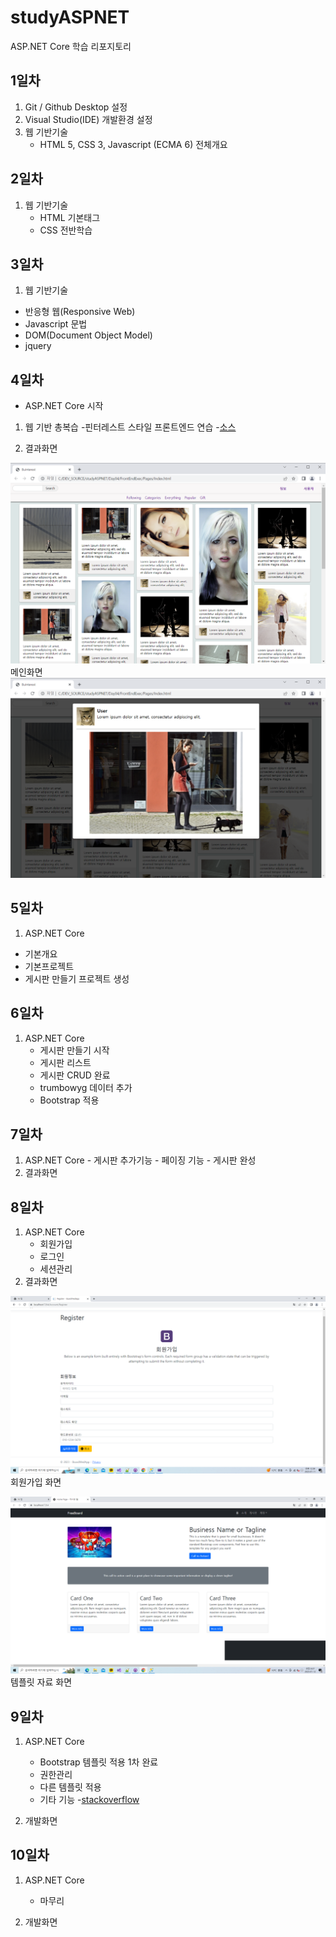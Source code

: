 # studyASPNET
ASP.NET Core 학습 리포지토리

## 1일차
1. Git / Github Desktop 설정
2. Visual Studio(IDE) 개발환경 설정
3. 웹 기반기술
   - HTML 5, CSS 3, Javascript (ECMA 6) 전체개요
 
 ## 2일차
 1. 웹 기반기술
    - HTML 기본태그
    - CSS 전반학습
  
 ## 3일차
 1. 웹 기반기술
  - 반응형 웹(Responsive Web)
  - Javascript 문법
  - DOM(Document Object Model)
  - jquery
 ## 4일차
 - ASP.NET Core 시작
 1. 웹 기반 총복습
   -핀터레스트 스타일 프론트엔드 연습
   -[소스](https://github.com/Suhwankim2/studyASPNET/tree/main/Day04.1%20jin/FrontEndexce/Pages)
   
 2. 결과화면
 
 
![메인화면](https://raw.githubusercontent.com/Suhwankim2/studyASPNET/main/images/stml_screen01.png)
 메인화면
 ![라이프박스화면](https://github.com/Suhwankim2/studyASPNET/blob/main/images/stml_screen02.png)
 
 ## 5일차
  1. ASP.NET Core
   - 기본개요
   - 기본프로젝트
   - 게시판 만들기 프로젝트 생성
   
  
 ## 6일차
 1. ASP.NET Core
	- 게시판 만들기 시작
	- 게시판 리스트
	- 게시판 CRUD 완료
	- trumbowyg 데이터 추가
	- Bootstrap 적용

 ## 7일차
 1.  ASP.NET Core
    - 게시판 추가기능
    - 페이징 기능
    - 게시판 완성
  2. 결과화면

 ## 8일차
 1.  ASP.NET Core
     - 회원가입
     - 로그인
     - 세션관리
 2. 결과화면
 
 ![회원가입 화면](https://github.com/Suhwankim2/studyASPNET/blob/main/images/%ED%9A%8C%EC%9B%90%EA%B0%80%EC%9E%85%20%ED%99%94%EB%A9%B4.png)
 회원가입 화면
 
 ![템플릿자료 화면](https://github.com/Suhwankim2/studyASPNET/blob/main/images/%ED%85%9C%ED%94%8C%EB%A6%BF%ED%99%94%EB%A9%B4.png)
 템플릿 자료 화면
 
## 9일차
1. ASP.NET Core
   - Bootstrap 템플릿 적용 1차 완료
   - 권한관리
   - 다른 템플릿 적용
   - 기타 기능
   -[stackoverflow](https://stackoverflow.com/)
   
2. 개발화면

## 10일차
1. ASP.NET Core
   - 마무리
   
2. 개발화면
